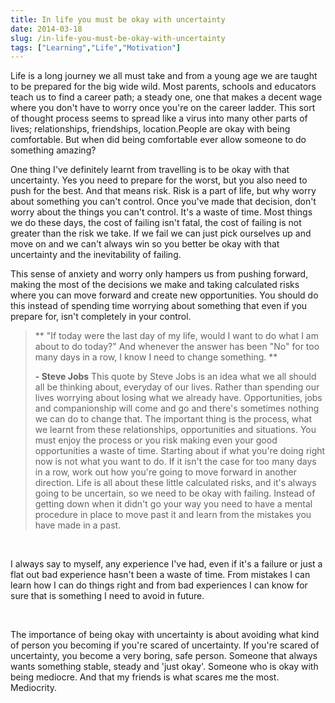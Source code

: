 ```yaml
---
title: In life you must be okay with uncertainty
date: 2014-03-18
slug: /in-life-you-must-be-okay-with-uncertainty
tags: ["Learning","Life","Motivation"]
---
```


<span style="line-height: 1.5;"> </span>Life is a long journey we all must take and from a young age we are taught to be prepared for the big wide wild. Most parents, schools and educators teach us to find a career path; a steady one, one that makes a decent wage where you don't have to worry once you're on the career ladder. This sort of thought process seems to spread like a virus into many other parts of lives; relationships, friendships, location.People are okay with being comfortable. But when did being comfortable ever allow someone to do something amazing?

One thing I've definitely learnt from travelling is to be okay with that uncertainty. Yes you need to prepare for the worst, but you also need to push for the best. And that means risk. Risk is a part of life, but why worry about something you can't control. Once you've made that decision, don't worry about the things you can't control. It's a waste of time. Most things we do these days, the cost of failing isn't fatal, the cost of failing is not greater than the risk we take. If we fail we can just pick ourselves up and move on and we can't always win so you better be okay with that uncertainty and the inevitability of failing.

This sense of anxiety and worry only hampers us from pushing forward, making the most of the decisions we make and taking calculated risks where you can move forward and create new opportunities. You should do this instead of spending time worrying about something that even if you prepare for, isn't completely in your control.
> ** "If today were the last day of my life, would I want to do what I am about to do today?" And whenever the answer has been "No" for too many days in a row, I know I need to change something. **> 
> 
> **- Steve Jobs**
This quote by Steve Jobs is an idea what we all should all be thinking about, everyday of our lives. Rather than spending our lives worrying about losing what we already have. Opportunities, jobs and companionship will come and go and there's sometimes nothing we can do to change that. The important thing is the process, what we learnt from these relationships, opportunities and situations. You must enjoy the process or you risk making even your good opportunities a waste of time. Starting about if what you're doing right now is not what you want to do. If it isn't the case for too many days in a row, work out how you're going to move forward in another direction. Life is all about these little calculated risks, and it's always going to be uncertain, so we need to be okay with failing. Instead of getting down when it didn't go your way you need to have a mental procedure in place to move past it and learn from the mistakes you have made in a past.

&nbsp;

I always say to myself, any experience I've had, even if it's a failure or just a flat out bad experience hasn't been a waste of time. From mistakes I can learn how I can do things right and from bad experiences I can know for sure that is something I need to avoid in future.

&nbsp;

The importance of being okay with uncertainty is about avoiding what kind of person you becoming if you're scared of uncertainty. If you're scared of uncertainty, you become a very boring, safe person. Someone that always wants something stable, steady and 'just okay'. Someone who is okay with being mediocre. And that my friends is what scares me the most. Mediocrity.